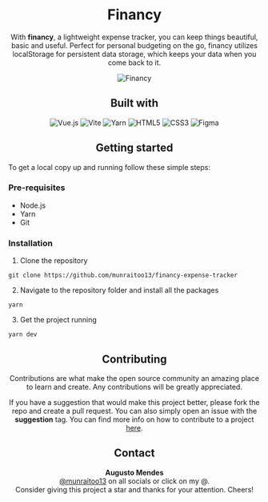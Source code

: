 <div align="center">
  <h1>Financy</h1>
  <p>
    With <b>financy</b>, a lightweight expense tracker, you can keep things beautiful, basic and useful. Perfect for personal budgeting on the go, financy utilizes localStorage for persistent data storage, which keeps your data when you come back to it.
  </p>
  <p>
    <img src="https://i.imgur.com/orKY4wZ.png" alt="Financy" />
  </p>
</div>

<div align="center">
  <h2>Built with</h2>
  <img src="https://img.shields.io/badge/vue.js-%2335495e.svg?style=for-the-badge&logo=vuedotjs&logoColor=%234FC08D" alt="Vue.js" />
  <img src="https://img.shields.io/badge/vite-%23646CFF.svg?style=for-the-badge&logo=vite&logoColor=white" alt="Vite" />
  <img src="https://img.shields.io/badge/yarn-%232C8EBB.svg?style=for-the-badge&logo=yarn&logoColor=white" alt="Yarn" />
  <img src="https://img.shields.io/badge/html5-%23E34F26.svg?style=for-the-badge&logo=html5&logoColor=white" alt="HTML5" />
  <img src="https://img.shields.io/badge/css3-%231572B6.svg?style=for-the-badge&logo=css3&logoColor=white" alt="CSS3" />
  <img src="https://img.shields.io/badge/figma-%23F24E1E.svg?style=for-the-badge&logo=figma&logoColor=white" alt="Figma" />
</div>

<h2 align="center">Getting started</h2>

To get a local copy up and running follow these simple steps:

### Pre-requisites

- Node.js
- Yarn
- Git

### Installation

1. Clone the repository

```
git clone https://github.com/munraitoo13/financy-expense-tracker
```

2. Navigate to the repository folder and install all the packages

```
yarn
```

3. Get the project running

```
yarn dev
```

<div align="center">
  <h2>Contributing</h2>
  <p>Contributions are what make the open source community an amazing place to learn and create. Any contributions will be greatly appreciated.</p>
  <p>If you have a suggestion that would make this project better, please fork the repo and create a pull request. You can also simply open an issue with the <b>suggestion</b> tag. You can find more info on how to contribute to a project <a href="https://git-scm.com/book/en/v2/GitHub-Contributing-to-a-Project">here</a>.</p>
</div>

<div align="center">
  <h2>Contact</h2>
  <b>Augusto Mendes</b><br>
  <a href="https://linktr.ee/munraitoo13">@munraitoo13</a> on all socials or click on my @.<br>
  Consider giving this project a star and thanks for your attention. Cheers! 
</div>
